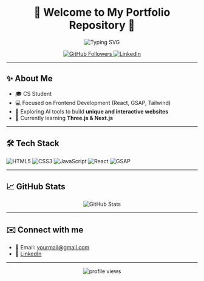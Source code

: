 <h1 align="center">
  🌟 Welcome to My Portfolio Repository 🌟
</h1>

<p align="center">
  <img src="https://readme-typing-svg.herokuapp.com?font=Fira+Code&size=28&duration=3000&pause=500&color=F75C7E&width=450&lines=Hi+I'm+Niraj;Computer+Science+Student;Frontend+Developer;AI+Enthusiast" alt="Typing SVG" />
</p>

<p align="center">
  <a href="https://github.com/niraj715">
    <img src="https://img.shields.io/github/followers/niraj715?label=Follow&style=social" alt="GitHub Followers">
  </a>
  <a href="https://linkedin.com/in/=nirajkumarsahani">
    <img src="https://img.shields.io/badge/-Connect%20on%20LinkedIn-blue?style=flat&logo=linkedin" alt="LinkedIn">
  </a>
</p>

---

## ✨ About Me

- 🎓 CS Student   
- 💻 Focused on Frontend Development (React, GSAP, Tailwind)  
- 🤖 Exploring AI tools to build **unique and interactive websites**  
- 🌱 Currently learning **Three.js & Next.js**

---


## 🛠️ Tech Stack

![HTML5](https://img.shields.io/badge/-HTML5-E34F26?style=flat&logo=html5&logoColor=white)
![CSS3](https://img.shields.io/badge/-CSS3-1572B6?style=flat&logo=css3)
![JavaScript](https://img.shields.io/badge/-JavaScript-F7DF1E?style=flat&logo=javascript&logoColor=black)
![React](https://img.shields.io/badge/-React-61DAFB?style=flat&logo=react)
![GSAP](https://img.shields.io/badge/-GSAP-88CE02?style=flat&logo=greensock)

---

## 📈 GitHub Stats

<p align="center">
  <img src="https://github-readme-stats.vercel.app/api?username=yourusername&show_icons=true&theme=radical" alt="GitHub Stats">
</p>

---

## ✉️ Connect with me

- 📧 Email: yourmail@gmail.com  
- 💼 [LinkedIn](https://linkedin.com/in/yourlinkedin)

---

<p align="center">
  <img src="https://komarev.com/ghpvc/?username=yourusername&label=Profile%20views&color=0e75b6&style=flat" alt="profile views" />
</p>
